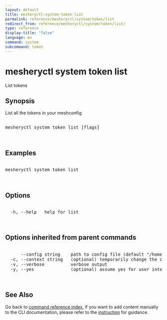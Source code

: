 ```yaml
---
layout: default
title: mesheryctl-system-token-list
permalink: reference/mesheryctl/system/token/list
redirect_from: reference/mesheryctl/system/token/list/
type: reference
display-title: "false"
language: en
command: system
subcommand: token
---
```


# mesheryctl system token list

List tokens

## Synopsis

List all the tokens in your meshconfig
<pre class='codeblock-pre'>
<div class='codeblock'>
mesheryctl system token list [flags]

</div>
</pre> 

## Examples

<pre class='codeblock-pre'>
<div class='codeblock'>
mesheryctl system token list

</div>
</pre> 

## Options

<pre class='codeblock-pre'>
<div class='codeblock'>
  -h, --help   help for list

</div>
</pre>

## Options inherited from parent commands

<pre class='codeblock-pre'>
<div class='codeblock'>
      --config string    path to config file (default "/home/runner/.meshery/config.yaml")
  -c, --context string   (optional) temporarily change the current context.
  -v, --verbose          verbose output
  -y, --yes              (optional) assume yes for user interactive prompts.

</div>
</pre>

## See Also

Go back to [command reference index](/reference/mesheryctl/), if you want to add content manually to the CLI documentation, please refer to the [instruction](/project/contributing/contributing-cli#preserving-manually-added-documentation) for guidance.

